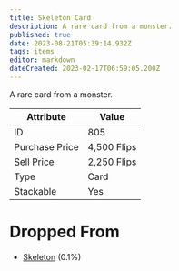 ```yaml
---
title: Skeleton Card
description: A rare card from a monster.
published: true
date: 2023-08-21T05:39:14.932Z
tags: items
editor: markdown
dateCreated: 2023-02-17T06:59:05.200Z
---
```


A rare card from a monster.

|Attribute|Value|
|-|-|
|ID|805|
|Purchase Price|4,500 Flips|
|Sell Price|2,250 Flips|
|Type|Card|
|Stackable|Yes|


# Dropped From
 * [Skeleton](/monsters/skeleton) (0.1%)
